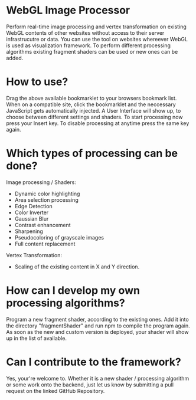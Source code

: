 # WebGL Image Processor
Perform real-time image processing and vertex transformation on existing WebGL contents of other websites without access to their server infrastrucutre or data. You can use the tool on websites whereever WebGL is used as visualization framework. To perform different processing algorithms existing fragment shaders can be used or new ones can be added.

# How to use?

Drag the above available bookmarklet to your browsers bookmark list. When on a compatible site, click the bookmarklet and the neccessary JavaScript gets automatically injected. A User Interface will show up, to choose between different settings and shaders. To start processing now press your Insert key. To disable processing at anytime press the same key again.

# Which types of processing can be done?

Image processing / Shaders: 
- Dynamic color highlighting
- Area selection processing 
- Edge Detection
- Color Inverter 
- Gaussian Blur
- Contrast enhancement
- Sharpening
- Pseudocoloring of grayscale images
- Full content replacement

Vertex Transformation: 
- Scaling of the existing content in X and Y direction.

# How can I develop my own processing algorithms?

Program a new fragment shader, according to the existing ones. Add it into the directory "fragmentShader" and run npm to compile the program again. As soon as the new and custom version is deployed, your shader will show up in the list of available.

# Can I contribute to the framework?

Yes, your're welcome to. Whether it is a new shader / processing algorithm or some work onto the backend, just let us know by submitting a pull request on the linked GitHub Repository.

